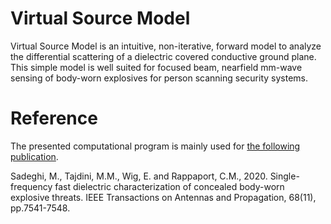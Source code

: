 # Virtual Source Model

Virtual Source Model is an intuitive, non-iterative, forward model to analyze the differential scattering of a dielectric covered conductive ground plane. This simple model is well suited for focused beam, nearfield mm-wave sensing of body-worn explosives for person scanning security systems.

# Reference

The presented computational program is mainly used for [the following publication](10.1109/TAP.2020.3000866).

Sadeghi, M., Tajdini, M.M., Wig, E. and Rappaport, C.M., 2020. Single-frequency fast dielectric characterization of concealed body-worn explosive threats. IEEE Transactions on Antennas and Propagation, 68(11), pp.7541-7548.

